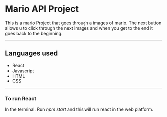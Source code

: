 # Mario API Project 

This is a mario Project that goes through a images of mario. The next button allows u to click through the next images and when you get to the end it goes back to the beginning. 

---

## Languages used 
- React
- Javascript
- HTML 
- CSS 

---

### To run React

In the terminal. Run _npm start_ and this will run react in the web platform.
